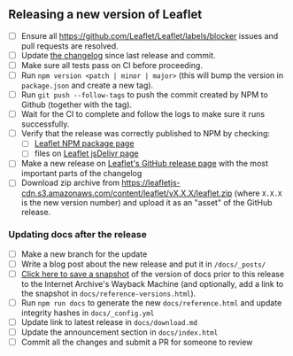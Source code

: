 ## Releasing a new version of Leaflet

- [ ] Ensure all https://github.com/Leaflet/Leaflet/labels/blocker issues and pull requests are resolved.
- [ ] Update [the changelog](https://github.com/Leaflet/Leaflet/blob/main/CHANGELOG.md) since last release and commit.
- [ ] Make sure all tests pass on CI before proceeding.
- [ ] Run `npm version <patch | minor | major>` (this will bump the version in `package.json` and create a new tag).
- [ ] Run `git push --follow-tags` to push the commit created by NPM to Github (together with the tag).
- [ ] Wait for the CI to complete and follow the logs to make sure it runs successfully.
- [ ] Verify that the release was correctly published to NPM by checking:
  - [ ] [Leaflet NPM package page](https://www.npmjs.com/package/leaflet)
  - [ ] files on [Leaflet jsDelivr page](https://cdn.jsdelivr.net/npm/leaflet@latest/)
- [ ] Make a new release on [Leaflet's GitHub release page](https://github.com/Leaflet/Leaflet/releases/) with the most important parts of the changelog
- [ ] Download zip archive from https://leafletjs-cdn.s3.amazonaws.com/content/leaflet/vX.X.X/leaflet.zip (where `X.X.X` is the new version number) and upload it as an "asset" of the GitHub release.

### Updating docs after the release

- [ ] Make a new branch for the update
- [ ] Write a blog post about the new release and put it in `/docs/_posts/`
- [ ] [Click here to save a snapshot](https://web.archive.org/save/https://leafletjs.com/reference.html)
of the version of docs prior to this release to the Internet Archive's Wayback Machine
(and optionally, add a link to the snapshot in `docs/reference-versions.html`).
- [ ] Run `npm run docs` to generate the new `docs/reference.html` and update integrity hashes in `docs/_config.yml`
- [ ] Update link to latest release in `docs/download.md`
- [ ] Update the announcement section in `docs/index.html`
- [ ] Commit all the changes and submit a PR for someone to review
